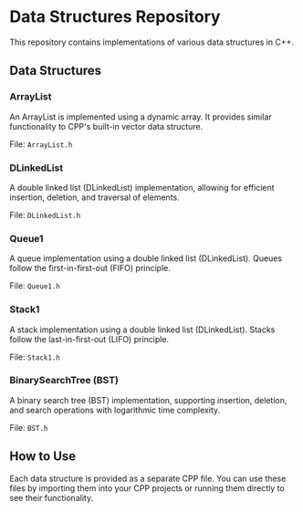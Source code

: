 # Data Structures Repository

This repository contains implementations of various data structures in C++.

## Data Structures

### ArrayList

An ArrayList is implemented using a dynamic array. It provides similar functionality to CPP's built-in vector data structure.

File: `ArrayList.h`

### DLinkedList

A double linked list (DLinkedList) implementation, allowing for efficient insertion, deletion, and traversal of elements.

File: `DLinkedList.h`

### Queue1

A queue implementation using a double linked list (DLinkedList). Queues follow the first-in-first-out (FIFO) principle.

File: `Queue1.h`

### Stack1

A stack implementation using a double linked list (DLinkedList). Stacks follow the last-in-first-out (LIFO) principle.

File: `Stack1.h`

### BinarySearchTree (BST)

A binary search tree (BST) implementation, supporting insertion, deletion, and search operations with logarithmic time complexity.

File: `BST.h`

## How to Use

Each data structure is provided as a separate CPP file. You can use these files by importing them into your CPP projects or running them directly to see their functionality.

